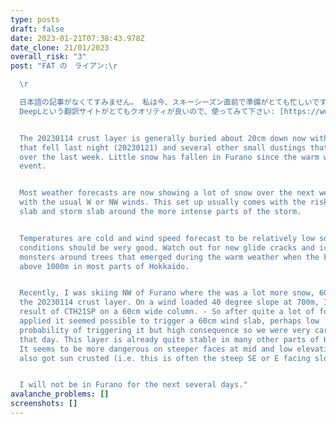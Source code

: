 ```yaml
---
type: posts
draft: false
date: 2023-01-21T07:38:43.978Z
date_clone: 21/01/2023
overall_risk: "3"
post: "FAT の　ライアン:\r

  \r

  日本語の記事がなくてすみません。 私は今、スキーシーズン直前で準備がとても忙しいです。
  DeepLという翻訳サイトがとてもクオリティが良いので、使ってみて下さい: [https://www.deepl.com/translator]


  T﻿he 20230114 crust layer is generally buried about 20cm down now with snow
  that fell last night (20230121) and several other small dustings that occurred
  over the last week. Little snow has fallen in Furano since the warm weather
  event.


  M﻿ost weather forecasts are now showing a lot of snow over the next week
  with the usual W or NW winds. This set up usually comes with the risk of wind
  slab and storm slab around the more intense parts of the storm.


  Temperatures are cold and wind speed forecast to be relatively low so skiing
  conditions should be very good. Watch out for new glide cracks and ice
  monsters around trees that emerged during the warm weather when the FL went
  above 1000m in most parts of Hokkaido.


  Recently, I was skiing NW of Furano where the was a lot more snow, 60cm on
  the 20230114 crust layer. On a wind loaded 40 degree slope at 700m, I got a
  result of CTH21SP on a 60cm wide column. - So after quite a lot of force was
  applied it seemed possible to trigger a 60cm wind slab, perhaps low
  probability of triggering it but high consequence so we were very careful on
  that day. This layer is already quite stable in many other parts of Hokkaido.
  It seems to be more dangerous on steeper faces at mid and low elevations that
  also got sun crusted (i.e. this is often the steep SE or E facing slopes.)


  I﻿ will not be in Furano for the next several days."
avalanche_problems: []
screenshots: []
---
```

